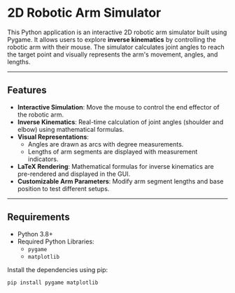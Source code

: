 # 2D Robotic Arm Simulator

This Python application is an interactive 2D robotic arm simulator built using Pygame. It allows users to explore **inverse kinematics** by controlling the robotic arm with their mouse. The simulator calculates joint angles to reach the target point and visually represents the arm's movement, angles, and lengths.

---

## Features

- **Interactive Simulation**: Move the mouse to control the end effector of the robotic arm.
- **Inverse Kinematics**: Real-time calculation of joint angles (shoulder and elbow) using mathematical formulas.
- **Visual Representations**:
  - Angles are drawn as arcs with degree measurements.
  - Lengths of arm segments are displayed with measurement indicators.
- **LaTeX Rendering**: Mathematical formulas for inverse kinematics are pre-rendered and displayed in the GUI.
- **Customizable Arm Parameters**: Modify arm segment lengths and base position to test different setups.

---

## Requirements

- Python 3.8+
- Required Python Libraries:
  - `pygame`
  - `matplotlib`

Install the dependencies using pip:

```bash
pip install pygame matplotlib
